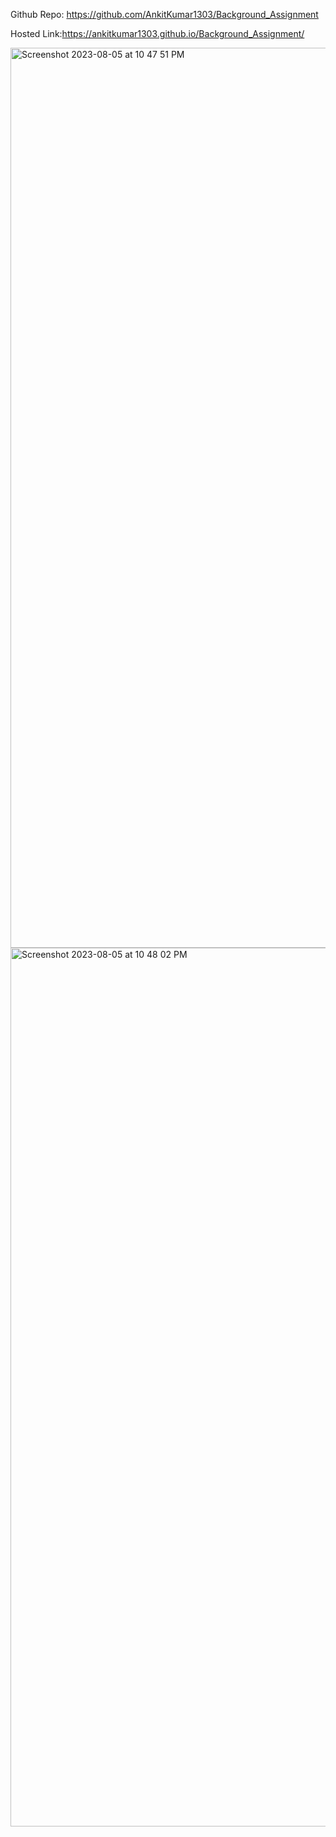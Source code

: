 Github Repo: https://github.com/AnkitKumar1303/Background_Assignment

Hosted Link:https://ankitkumar1303.github.io/Background_Assignment/


<img width="1440" alt="Screenshot 2023-08-05 at 10 47 51 PM" src="https://github.com/AnkitKumar1303/Background_Assignment/assets/42855900/c66c300e-4e13-4e95-890c-728e52d3e205">
<img width="1406" alt="Screenshot 2023-08-05 at 10 48 02 PM" src="https://github.com/AnkitKumar1303/Background_Assignment/assets/42855900/f211c15d-3c70-4c10-9f5c-1d20061d5bd2">
